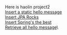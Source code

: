 Here is haolin project2\
[Insert a static hello message](http://5200haolinp2.us-east-2.elasticbeanstalk.com/api/hello/insert)\
[Insert JPA Rocks](http://5200haolinp2.us-east-2.elasticbeanstalk.com/api/hello/insert/JPA%20is%20great
)\
[Insert Spring's the best](http://5200haolinp2.us-east-2.elasticbeanstalk.com/api/hello/insert/Spring's%20the%20best
)\
[Retrieve all hello message](http://5200haolinp2.us-east-2.elasticbeanstalk.com/api/hello/select/all)\
